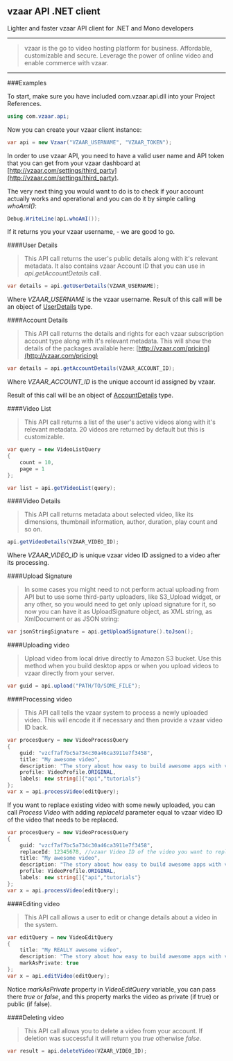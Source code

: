 vzaar API .NET client
---
Lighter and faster vzaar API client for .NET and Mono developers

---

>vzaar is the go to video hosting platform for business. Affordable, customizable and secure. Leverage the power of online video and enable commerce with vzaar.

----

###Examples


To start, make sure you have included com.vzaar.api.dll into your Project References.

```csharp
using com.vzaar.api;
```
Now you can create your vzaar client instance:

```csharp
var api = new Vzaar("VZAAR_USERNAME", "VZAAR_TOKEN");
```
In order to use vzaar API, you need to have a valid user name and API token that you can get from your vzaar dashboard at [http://vzaar.com/settings/third_party](http://vzaar.com/settings/third_party).

The very next thing you would want to do is to check if your account actually works and operational and you can do it by simple calling _whoAmI()_:

```csharp
Debug.WriteLine(api.whoAmI());
```

If it returns you your vzaar username, - we are good to go.

####User Details

>This API call returns the user's public details along with it's relevant metadata. It also contains vzaar Account ID that you can use in _api.getAccountDetails_ call.

```csharp
var details = api.getUserDetails(VZAAR_USERNAME);
```

Where _VZAAR_USERNAME_ is the vzaar username. Result of this call will be an object of [UserDetails](com.vzaar.api/UserDetails.cs) type.

####Account Details

>This API call returns the details and rights for each vzaar subscription account type along with it's relevant metadata. This will show the details of the packages available here: [http://vzaar.com/pricing](http://vzaar.com/pricing)

```csharp
var details = api.getAccountDetails(VZAAR_ACCOUNT_ID);
```

Where _VZAAR_ACCOUNT_ID_ is the unique account id assigned by vzaar.

Result of this call will be an object of [AccountDetails](com.vzaar.api/AccountDetails.cs) type.

####Video List
>This API call returns a list of the user's active videos along with it's relevant metadata. 20 videos are returned by default but this is customizable.

```csharp
var query = new VideoListQuery
{
	count = 10,
	page = 1
};

var list = api.getVideoList(query);
```

####Video Details

>This API call returns metadata about selected video, like its dimensions, thumbnail information, author, duration, play count and so on.

```csharp
api.getVideoDetails(VZAAR_VIDEO_ID);
```

Where _VZAAR_VIDEO_ID_ is unique vzaar video ID assigned to a video after its processing.

####Upload Signature

>In some cases you might need to not perform actual uploading from API but to use some third-party uploaders, like S3_Upload widget, or any other, so you would need to get only upload signature for it, so now you can have it as UploadSignature object, as XML string, as XmlDocument or as JSON string:

```csharp
var jsonStringSignature = api.getUploadSignature().toJson();
```

####Uploading video

>Upload video from local drive directly to Amazon S3 bucket. Use this method when you build desktop apps or when you upload videos to vzaar directly from your server.

```csharp
var guid = api.upload("PATH/TO/SOME_FILE");
```

####Processing video
>This API call tells the vzaar system to process a newly uploaded video. This will encode it if necessary and then provide a vzaar video ID back.

```csharp
var procesQuery = new VideoProcessQuery
{
	guid: "vzcf7af7bc5a734c30a46ca3911e7f3458",
	title: "My awesome video",
	description: "The story about how easy to build awesome apps with vzaar API",
	profile: VideoProfile.ORIGINAL,
	labels: new string[]{"api","tutorials"}
};
var x = api.processVideo(editQuery);
```

If you want to replace existing video with some newly uploaded, you can call _Process Video_ with adding _replaceId_ parameter equal to vzaar video ID of the video that needs to be replaced.

```csharp
var procesQuery = new VideoProcessQuery
{
	guid: "vzcf7af7bc5a734c30a46ca3911e7f3458",
	replaceId: 12345678, //vzaar Video ID of the video you want to replace
	title: "My awesome video",
	description: "The story about how easy to build awesome apps with vzaar API",
	profile: VideoProfile.ORIGINAL,
	labels: new string[]{"api","tutorials"}
};
var x = api.processVideo(editQuery);
```

####Editing video
>This API call allows a user to edit or change details about a video in the system.

```csharp
var editQuery = new VideoEditQuery
{
	title: "My REALLY awesome video",
	description: "The story about how easy to build awesome apps with vzaar API",
	markAsPrivate: true
};
var x = api.editVideo(editQuery);
```

Notice _markAsPrivate_ property in _VideoEditQuery_ variable, you can pass there _true_ or _false_, and this property marks the video as private (if true) or public (if false).

####Deleting video
>This API call allows you to delete a video from your account. If deletion was successful it will return you _true_ otherwise _false_.

```csharp
var result = api.deleteVideo(VZAAR_VIDEO_ID);
```
